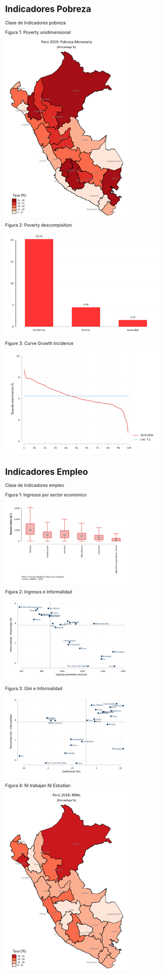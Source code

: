 # Indicadores Pobreza
Clase de Indicadores pobreza

Figura 1: Poverty unidimensional

<img src="Imagen/Pobreza_monetaria.png" width="400">

Figura 2: Poverty descompisition

<img src="Imagen/pobreza_2.png" width="600">

Figure 3: Curve Growth Incidence

<img src="Imagen/pobreza_3.png" width="600">

# Indicadores Empleo
Clase de Indicadores empleo

Figura 1: Ingresos por sector económico

<img src="Imagen/Empleo_1.png" width="400">

Figura 2: Ingresos e Informalidad

<img src="Imagen/Empleo_4.png" width="400">

Figura 3: Gini   e Informalidad

<img src="Imagen/Empleo_5.png" width="400">


Figura 4: Ni trabajan Ni Estudian

<img src="Imagen/Mapa_Ninis_2018.png" width="400">
